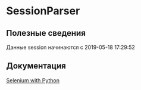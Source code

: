 # SessionParser

## Полезные сведения
Данные session начинаются с 2019-05-18 17:29:52  


## Документация
[Selenium with Python](https://selenium-python.readthedocs.io/)
